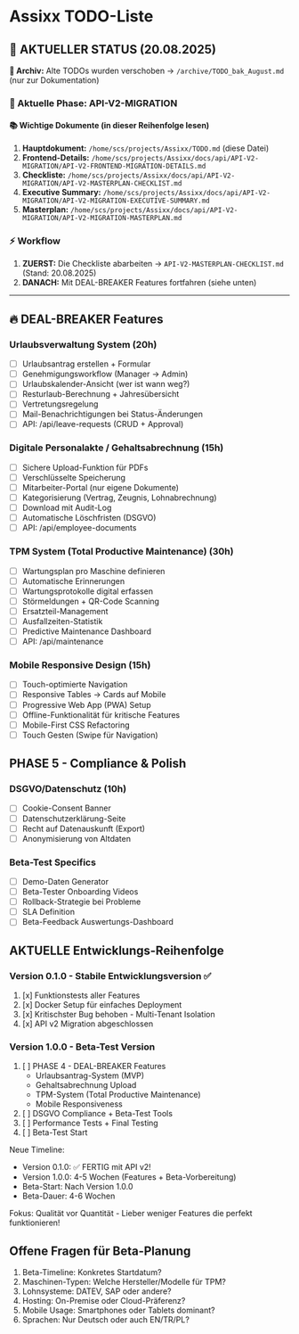 # Assixx TODO-Liste

## 🚀 AKTUELLER STATUS (20.08.2025)

**📁 Archiv:** Alte TODOs wurden verschoben → `/archive/TODO_bak_August.md` (nur zur Dokumentation)

### 🎯 Aktuelle Phase: API-V2-MIGRATION

#### 📚 Wichtige Dokumente (in dieser Reihenfolge lesen)

1. **Hauptdokument:** `/home/scs/projects/Assixx/TODO.md` (diese Datei)
2. **Frontend-Details:** `/home/scs/projects/Assixx/docs/api/API-V2-MIGRATION/API-V2-FRONTEND-MIGRATION-DETAILS.md`
3. **Checkliste:** `/home/scs/projects/Assixx/docs/api/API-V2-MIGRATION/API-V2-MASTERPLAN-CHECKLIST.md`
4. **Executive Summary:** `/home/scs/projects/Assixx/docs/api/API-V2-MIGRATION/API-V2-MIGRATION-EXECUTIVE-SUMMARY.md`
5. **Masterplan:** `/home/scs/projects/Assixx/docs/api/API-V2-MIGRATION/API-V2-MIGRATION-MASTERPLAN.md`

### ⚡ Workflow

1. **ZUERST:** Die Checkliste abarbeiten → `API-V2-MASTERPLAN-CHECKLIST.md` (Stand: 20.08.2025)
2. **DANACH:** Mit DEAL-BREAKER Features fortfahren (siehe unten)

---

## 🔥 DEAL-BREAKER Features

### Urlaubsverwaltung System (20h)

- [ ] Urlaubsantrag erstellen + Formular
- [ ] Genehmigungsworkflow (Manager → Admin)
- [ ] Urlaubskalender-Ansicht (wer ist wann weg?)
- [ ] Resturlaub-Berechnung + Jahresübersicht
- [ ] Vertretungsregelung
- [ ] Mail-Benachrichtigungen bei Status-Änderungen
- [ ] API: /api/leave-requests (CRUD + Approval)

### Digitale Personalakte / Gehaltsabrechnung (15h)

- [ ] Sichere Upload-Funktion für PDFs
- [ ] Verschlüsselte Speicherung
- [ ] Mitarbeiter-Portal (nur eigene Dokumente)
- [ ] Kategorisierung (Vertrag, Zeugnis, Lohnabrechnung)
- [ ] Download mit Audit-Log
- [ ] Automatische Löschfristen (DSGVO)
- [ ] API: /api/employee-documents

### TPM System (Total Productive Maintenance) (30h)

- [ ] Wartungsplan pro Maschine definieren
- [ ] Automatische Erinnerungen
- [ ] Wartungsprotokolle digital erfassen
- [ ] Störmeldungen + QR-Code Scanning
- [ ] Ersatzteil-Management
- [ ] Ausfallzeiten-Statistik
- [ ] Predictive Maintenance Dashboard
- [ ] API: /api/maintenance

### Mobile Responsive Design (15h)

- [ ] Touch-optimierte Navigation
- [ ] Responsive Tables → Cards auf Mobile
- [ ] Progressive Web App (PWA) Setup
- [ ] Offline-Funktionalität für kritische Features
- [ ] Mobile-First CSS Refactoring
- [ ] Touch Gesten (Swipe für Navigation)

## PHASE 5 - Compliance & Polish

### DSGVO/Datenschutz (10h)

- [ ] Cookie-Consent Banner
- [ ] Datenschutzerklärung-Seite
- [ ] Recht auf Datenauskunft (Export)
- [ ] Anonymisierung von Altdaten

### Beta-Test Specifics

- [ ] Demo-Daten Generator
- [ ] Beta-Tester Onboarding Videos
- [ ] Rollback-Strategie bei Probleme
- [ ] SLA Definition
- [ ] Beta-Feedback Auswertungs-Dashboard

## AKTUELLE Entwicklungs-Reihenfolge

### Version 0.1.0 - Stabile Entwicklungsversion ✅

1. [x] Funktionstests aller Features
2. [x] Docker Setup für einfaches Deployment
3. [x] Kritischster Bug behoben - Multi-Tenant Isolation
4. [x] API v2 Migration abgeschlossen

### Version 1.0.0 - Beta-Test Version

1. [ ] PHASE 4 - DEAL-BREAKER Features
   - Urlaubsantrag-System (MVP)
   - Gehaltsabrechnung Upload
   - TPM-System (Total Productive Maintenance)
   - Mobile Responsiveness
2. [ ] DSGVO Compliance + Beta-Test Tools
3. [ ] Performance Tests + Final Testing
4. [ ] Beta-Test Start

Neue Timeline:

- Version 0.1.0: ✅ FERTIG mit API v2!
- Version 1.0.0: 4-5 Wochen (Features + Beta-Vorbereitung)
- Beta-Start: Nach Version 1.0.0
- Beta-Dauer: 4-6 Wochen

Fokus: Qualität vor Quantität - Lieber weniger Features die perfekt funktionieren!

## Offene Fragen für Beta-Planung

1. Beta-Timeline: Konkretes Startdatum?
2. Maschinen-Typen: Welche Hersteller/Modelle für TPM?
3. Lohnsysteme: DATEV, SAP oder andere?
4. Hosting: On-Premise oder Cloud-Präferenz?
5. Mobile Usage: Smartphones oder Tablets dominant?
6. Sprachen: Nur Deutsch oder auch EN/TR/PL?
